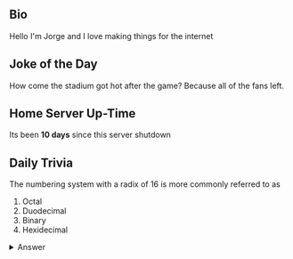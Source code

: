 ## Bio

Hello I'm Jorge and I love making things for the internet

## Joke of the Day

How come the stadium got hot after the game? Because all of the fans left.

## Home Server Up-Time

Its been **10 days** since this server shutdown


## Daily Trivia

The numbering system with a radix of 16 is more commonly referred to as 
 1. Octal
 2. Duodecimal
 3. Binary
 4. Hexidecimal

<details>
  <summary>Answer</summary>
  Hexidecimal
</details>
